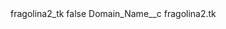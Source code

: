 <?xml version="1.0" encoding="UTF-8"?>
<CustomMetadata xmlns="http://soap.sforce.com/2006/04/metadata" xmlns:xsi="http://www.w3.org/2001/XMLSchema-instance" xmlns:xsd="http://www.w3.org/2001/XMLSchema">
    <label>fragolina2_tk</label>
    <protected>false</protected>
    <values>
        <field>Domain_Name__c</field>
        <value xsi:type="xsd:string">fragolina2.tk</value>
    </values>
</CustomMetadata>
